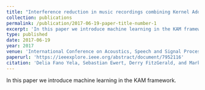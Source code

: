 ```yaml
---
title: "Interference reduction in music recordings combining Kernel Additive Modelling and Non-negative Matrix Factorization"
collection: publications
permalink: /publication/2017-06-19-paper-title-number-1
excerpt: 'In this paper we introduce machine learning in the KAM framework.'
type: published
date: 2017-06-19
year: 2017
venue: 'International Conference on Acoustics, Speech and Signal Processing (ICASSP)'
paperurl: 'https://ieeexplore.ieee.org/abstract/document/7952116'
citation: 'Delia Fano Yela, Sebastian Ewert, Derry FitzGerald, and Mark B. Sandler, <i>Interference reduction in music recordings combining kernel additive modelling and non-negative matrix factorization</i>, in Proceedings of the IEEE International Conference on Acoustics, Speech, and Signal Processing (ICASSP), 2017, pp. 51–55'
---
```

In this paper we introduce machine learning in the KAM framework.
